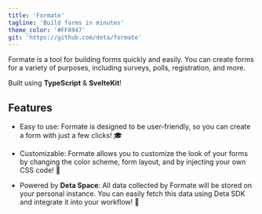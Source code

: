 ```yaml
---
title: 'Formate'
tagline: 'Build forms in minutes'
theme_color: '#FF8947'
git: 'https://github.com/deta/formate'
---
```


Formate is a tool for building forms quickly and easily. You can create forms for a variety of purposes, including surveys, polls, registration, and more.

Built using **TypeScript** & **SvelteKit**!

## Features

- Easy to use: Formate is designed to be user-friendly, so you can create a form with just a few clicks! 🎓

- Customizable: Formate allows you to customize the look of your forms by changing the color scheme, form layout, and by injecting your own CSS code! 🎨

- Powered by **Deta Space**: All data collected by Formate will be stored on your personal instance. You can easily fetch this data using Deta SDK and integrate it into your workflow! 🚀
